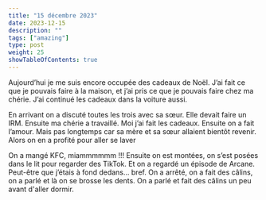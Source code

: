 ```yaml
---
title: "15 décembre 2023"
date: 2023-12-15
description: ""
tags: ["amazing"]
type: post
weight: 25
showTableOfContents: true
---
```



Aujourd’hui je me suis encore occupée des cadeaux de Noël. J’ai fait ce que je pouvais faire à la maison, et j’ai pris ce que je pouvais faire chez ma chérie. J’ai continué les cadeaux dans la voiture aussi. 

En arrivant on a discuté toutes les trois avec sa sœur. Elle devait faire un IRM. Ensuite ma chérie a travaillé. Moi j’ai fait les cadeaux. Ensuite on a fait l’amour. Mais pas longtemps car sa mère et sa sœur allaient bientôt revenir. Alors on en a profité pour aller se laver 

On a mangé KFC, miammmmmm !!! Ensuite on est montées, on s’est posées dans le lit pour regarder des TikTok. Et on a regardé un épisode de Arcane. Peut-être que j’étais à fond dedans… bref. On a arrêté, on a fait des câlins, on a parlé et là on se brosse les dents. On a parlé et fait des câlins un peu avant d'aller dormir.